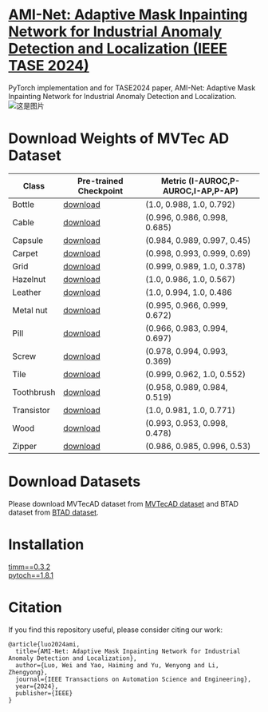 # [AMI-Net: Adaptive Mask Inpainting Network for Industrial Anomaly Detection and Localization (IEEE TASE 2024)](https://ieeexplore.ieee.org/document/10445116)
PyTorch implementation and for TASE2024 paper, AMI-Net: Adaptive Mask Inpainting Network for Industrial Anomaly Detection and Localization.  
![这是图片](AMI-Net-framework.png)  
# Download Weights of MVTec AD Dataset
| Class      | Pre-trained Checkpoint |  Metric (I-AUROC,P-AUROC,I-AP,P-AP)    |
|------------|-------------------------|--------|
| Bottle   | [download](https://drive.google.com/drive/folders/1hReDmbzSDeKSjUgKVfNvwS7eiLuZvqlO?usp=drive_link) | (1.0, 0.988, 1.0, 0.792) |
| Cable   | [download](https://drive.google.com/file/d/1YgB0raWusFhe1albFVndJU-TGDwb8zb2/view?usp=drive_link) | (0.996, 0.986, 0.998, 0.685) |
| Capsule   | [download](https://drive.google.com/file/d/1B0vZxRfQ21pG17K3iLUt7ADnziFHAKzK/view?usp=drive_link) | (0.984, 0.989, 0.997, 0.45) |
| Carpet   | [download](https://drive.google.com/file/d/1B0vZxRfQ21pG17K3iLUt7ADnziFHAKzK/view?usp=drive_link) | (0.998, 0.993, 0.999, 0.69) |
| Grid   | [download](https://drive.google.com/file/d/1B0vZxRfQ21pG17K3iLUt7ADnziFHAKzK/view?usp=drive_link) | (0.999, 0.989, 1.0, 0.378) |
| Hazelnut   | [download](https://drive.google.com/file/d/1B0vZxRfQ21pG17K3iLUt7ADnziFHAKzK/view?usp=drive_link) | (1.0, 0.986, 1.0, 0.567) |
| Leather   | [download](https://drive.google.com/file/d/1B0vZxRfQ21pG17K3iLUt7ADnziFHAKzK/view?usp=drive_link) | (1.0, 0.994, 1.0, 0.486 |
| Metal nut   | [download](https://drive.google.com/file/d/1B0vZxRfQ21pG17K3iLUt7ADnziFHAKzK/view?usp=drive_link) | (0.995, 0.966, 0.999, 0.672) |
| Pill   | [download](https://drive.google.com/file/d/1B0vZxRfQ21pG17K3iLUt7ADnziFHAKzK/view?usp=drive_link) | (0.966, 0.983, 0.994, 0.697) |
| Screw  | [download](https://drive.google.com/file/d/1B0vZxRfQ21pG17K3iLUt7ADnziFHAKzK/view?usp=drive_link) | (0.978, 0.994, 0.993, 0.369) |
| Tile   | [download](https://drive.google.com/file/d/1B0vZxRfQ21pG17K3iLUt7ADnziFHAKzK/view?usp=drive_link) | (0.999, 0.962, 1.0, 0.552) |
| Toothbrush   | [download](https://drive.google.com/file/d/1B0vZxRfQ21pG17K3iLUt7ADnziFHAKzK/view?usp=drive_link) | (0.958, 0.989, 0.984, 0.519) |
| Transistor   | [download](https://drive.google.com/file/d/1B0vZxRfQ21pG17K3iLUt7ADnziFHAKzK/view?usp=drive_link) | (1.0, 0.981, 1.0, 0.771) |
| Wood   | [download](https://drive.google.com/file/d/1B0vZxRfQ21pG17K3iLUt7ADnziFHAKzK/view?usp=drive_link) | (0.993, 0.953, 0.998, 0.478) |
| Zipper   | [download](https://drive.google.com/file/d/1B0vZxRfQ21pG17K3iLUt7ADnziFHAKzK/view?usp=drive_link) | (0.986, 0.985, 0.996, 0.53) |


# Download Datasets
Please download MVTecAD dataset from [MVTecAD dataset](https://www.mvtec.com/de/unternehmen/forschung/datasets/mvtec-ad/) and BTAD dataset from [BTAD dataset](https://www.beantech.it/).
# Installation
[timm==0.3.2](https://github.com/huggingface/pytorch-image-models)     
[pytoch==1.8.1](https://pytorch.org/)
# Citation
If you find this repository useful, please consider citing our work:  
```
@article{luo2024ami,    
  title={AMI-Net: Adaptive Mask Inpainting Network for Industrial Anomaly Detection and Localization},  
  author={Luo, Wei and Yao, Haiming and Yu, Wenyong and Li, Zhengyong},  
  journal={IEEE Transactions on Automation Science and Engineering},  
  year={2024},  
  publisher={IEEE}  
}
```
